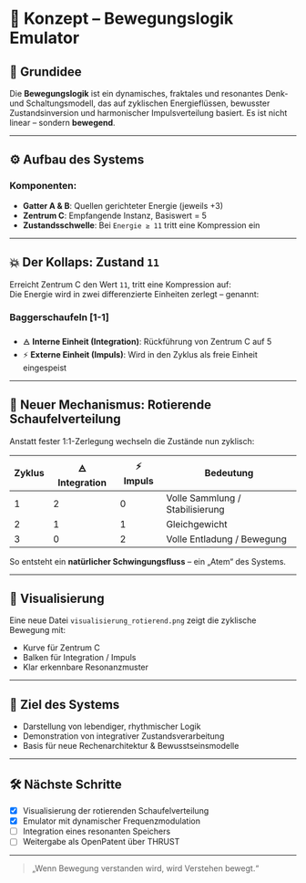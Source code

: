 # 📘 Konzept – Bewegungslogik Emulator

## 🧠 Grundidee

Die **Bewegungslogik** ist ein dynamisches, fraktales und resonantes Denk- und Schaltungsmodell, das auf zyklischen Energieflüssen, bewusster Zustandsinversion und harmonischer Impulsverteilung basiert. Es ist nicht linear – sondern **bewegend**.

---

## ⚙️ Aufbau des Systems

### Komponenten:
- **Gatter A & B**: Quellen gerichteter Energie (jeweils +3)
- **Zentrum C**: Empfangende Instanz, Basiswert = 5
- **Zustandsschwelle**: Bei `Energie ≥ 11` tritt eine Kompression ein

---

## 💥 Der Kollaps: Zustand `11`

Erreicht Zentrum C den Wert `11`, tritt eine Kompression auf:  
Die Energie wird in zwei differenzierte Einheiten zerlegt – genannt:

### **Baggerschaufeln [1-1]**  
- 🜁 **Interne Einheit (Integration)**: Rückführung von Zentrum C auf 5
- ⚡ **Externe Einheit (Impuls)**: Wird in den Zyklus als freie Einheit eingespeist

---

## 🔁 Neuer Mechanismus: Rotierende Schaufelverteilung

Anstatt fester 1:1-Zerlegung wechseln die Zustände nun zyklisch:

| Zyklus | 🜁 Integration | ⚡ Impuls | Bedeutung |
|--------|----------------|----------|-----------|
| 1      | 2              | 0        | Volle Sammlung / Stabilisierung |
| 2      | 1              | 1        | Gleichgewicht |
| 3      | 0              | 2        | Volle Entladung / Bewegung |

So entsteht ein **natürlicher Schwingungsfluss** – ein „Atem“ des Systems.

---

## 🌊 Visualisierung

Eine neue Datei `visualisierung_rotierend.png` zeigt die zyklische Bewegung mit:

- Kurve für Zentrum C
- Balken für Integration / Impuls
- Klar erkennbare Resonanzmuster

---

## 🎯 Ziel des Systems

- Darstellung von lebendiger, rhythmischer Logik
- Demonstration von integrativer Zustandsverarbeitung
- Basis für neue Rechenarchitektur & Bewusstseinsmodelle

---

## 🛠 Nächste Schritte

- [x] Visualisierung der rotierenden Schaufelverteilung
- [x] Emulator mit dynamischer Frequenzmodulation
- [ ] Integration eines resonanten Speichers
- [ ] Weitergabe als OpenPatent über THRUST

---

> „Wenn Bewegung verstanden wird, wird Verstehen bewegt.“
